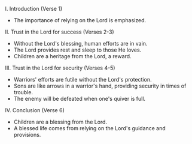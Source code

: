 I. Introduction (Verse 1)
- The importance of relying on the Lord is emphasized.

II. Trust in the Lord for success (Verses 2-3)
- Without the Lord's blessing, human efforts are in vain.
- The Lord provides rest and sleep to those He loves.
- Children are a heritage from the Lord, a reward.

III. Trust in the Lord for security (Verses 4-5)
- Warriors' efforts are futile without the Lord's protection.
- Sons are like arrows in a warrior's hand, providing security in times of trouble.
- The enemy will be defeated when one's quiver is full.

IV. Conclusion (Verse 6)
- Children are a blessing from the Lord.
- A blessed life comes from relying on the Lord's guidance and provisions.